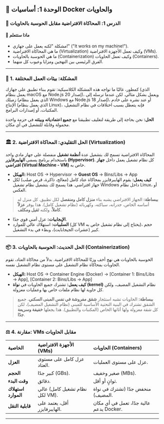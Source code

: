 ## 🐳 الوحدة 1: أساسيات Docker والحاويات

### 📘 الدرس 1: المحاكاة الافتراضية مقابل الحوسبة بالحاويات

#### 🧠 **ماذا ستتعلم**
* مشكلة "لكنه يعمل على جهازي!" ("It works on my machine!").
* ما هي المحاكاة الافتراضية (Virtualization) وكيف تعمل الأجهزة الافتراضية (VMs).
* ما هي الحوسبة بالحاويات (Containerization) وكيف تعمل الحاويات (Containers).
* الفرق الرئيسي بين النهجين ومزايا وعيوب كل منهما.

---
### 🤔 1. المشكلة: بيئات العمل المختلفة
كمطور، غالبًا ما تواجه هذه المشكلة الكلاسيكية: تقوم ببناء تطبيق على جهازك (الذي يعمل بنظام macOS مع Node.js إصدار 20)، ويعمل بشكل مثالي. لكن عندما ترسله إلى زميلك (الذي يعمل بنظام Windows مع Node.js إصدار 18)، أو عند نشره على خادم الإنتاج (الذي يعمل بنظام Linux)، فإنه يتعطل بسبب اختلافات في نظام التشغيل، المكتبات، أو إصدارات البرامج.

**الحل:** نحن بحاجة إلى طريقة لتغليف تطبيقنا مع **جميع اعتمادياته وبيئته** في حزمة واحدة محمولة وقابلة للتشغيل في أي مكان.

---
### 🏛️ 2. الحل التقليدي: المحاكاة الافتراضية (Virtualization)
المحاكاة الافتراضية تسمح لك بتشغيل عدة **أنظمة تشغيل** منفصلة على جهاز مادي واحد باستخدام برنامج يسمى **الهايبرفايزر (Hypervisor)**. كل نظام تشغيل يعمل داخل **جهاز افتراضي (Virtual Machine - VM)** خاص به.

* **الهيكل:** Host OS → Hypervisor → **Guest OS** → Bins/Libs → App
* **كيف يعمل:** يقوم الهايبرفايزر بمحاكاة عتاد كامل (معالج، ذاكرة، قرص صلب) لكل جهاز افتراضي. هذا يسمح لك بتشغيل نظام تشغيل Windows داخل نظام Linux، أو العكس.

> **ببساطة:** الجهاز الافتراضي يشبه بناء **منزل كامل ومنفصل** لكل تطبيق. كل منزل له أساسه الخاص، جدرانه، سباكته، وكهربائه (نظام تشغيل كامل). هذا يوفر **عزلاً كاملاً**، ولكنه **ثقيل ومكلف**.

* **الإيجابيات:** عزل أمني قوي جدًا.
* **السلبيات:** استهلاك عالي للموارد (كل VM يحتاج إلى نظام تشغيل خاص به)، حجم كبير (عشرات الجيجابايت)، وبطء في بدء التشغيل.

---
### 📦 3. الحل الحديث: الحوسبة بالحاويات (Containerization)
الحوسبة بالحاويات هي نهج أخف وزنًا للمحاكاة الافتراضية. بدلاً من محاكاة العتاد، تقوم الحاويات بمحاكاة نظام التشغيل على مستوى نظام التشغيل نفسه.

* **الهيكل:** Host OS → Container Engine (Docker) → [Container 1: Bins/Libs → App], [Container 2: Bins/Libs → App]
* **كيف يعمل:** تشترك جميع الحاويات في **نواة (kernel)** نظام التشغيل المضيف، ولكن كل حاوية لها نظام ملفات خاص بها وعمليات معزولة.

> **ببساطة:** الحاويات تشبه استئجار **شقق مفروشة في نفس المبنى السكني**. جميع الشقق تشترك في البنية التحتية الأساسية للمبنى (نظام التشغيل المضيف)، لكن كل شقة معزولة ولها أثاثها الخاص (المكتبات والتطبيق). هذا يجعلها **خفيفة وسريعة جدًا**.

---
### ⚖️ 4. مقارنة: VMs مقابل الحاويات

| الخاصية | الأجهزة الافتراضية (VMs) | الحاويات (Containers) |
| :--- | :--- | :--- |
| **العزل** | عزل كامل على مستوى العتاد. | عزل على مستوى العمليات. |
| **الحجم** | كبير جدًا (GBs). | صغير وخفيف (MBs). |
| **وقت البدء**| دقائق. | ثوانٍ أو أقل. |
| **استهلاك الموارد**| عالي (نظام تشغيل كامل لكل VM). | منخفض جدًا (تشترك في نواة المضيف). |
| **قابلية النقل** | أقل، يعتمد على الهايبرفايزر. | عالية جدًا، تعمل في أي مكان يدعم Docker. |

---
